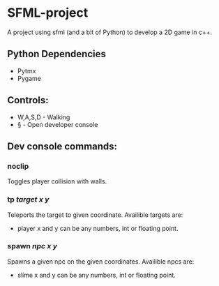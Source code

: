# SFML-project
A project using sfml (and a bit of Python) to develop a 2D game in c++.

## Python Dependencies
* Pytmx
* Pygame

## Controls:
* W,A,S,D - Walking
* § - Open developer console

## Dev console commands:
### noclip
Toggles player collision with walls.
### tp *target* *x* *y*
Teleports the target to given coordinate. Availible targets are: 
* player
x and y can be any numbers, int or floating point.
### spawn *npc* *x* *y*
Spawns a given npc on the given coordinates. Availible npcs are:
* slime
x and y can be any numbers, int or floating point.
